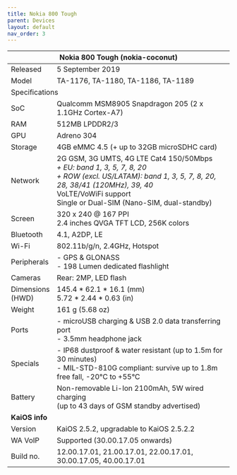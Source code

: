 ```yaml
---
title: Nokia 800 Tough
parent: Devices
layout: default
nav_order: 3
---
```


<table><thead><tr><th colspan="2">Nokia 800 Tough (nokia-coconut)</th></tr></thead><tbody><tr><td>Released</td><td>5 September 2019</td></tr><tr><td>Model</td><td>TA-1176, TA-1180, TA-1186, TA-1189</td></tr><tr><td colspan="2">Specifications</td></tr><tr><td>SoC</td><td>Qualcomm MSM8905 Snapdragon 205 (2 x 1.1GHz Cortex-A7)</td></tr><tr><td>RAM</td><td>512MB LPDDR2/3</td></tr><tr><td>GPU</td><td>Adreno 304</td></tr><tr><td>Storage</td><td>4GB eMMC 4.5 (+ up to 32GB microSDHC card)</td></tr><tr><td>Network</td><td>2G GSM, 3G UMTS, 4G LTE Cat4 150/50Mbps<br><em>+ EU: band 1, 3, 5, 7, 8, 20<br>+ ROW (excl. US/LATAM): band 1, 3, 5, 7, 8, 20, 28, 38/41 (120MHz), 39, 40</em><br>VoLTE/VoWiFi support<br>Single or Dual-SIM (Nano-SIM, dual-standby)</td></tr><tr><td>Screen</td><td>320 x 240 @ 167 PPI<br>2.4 inches QVGA TFT LCD, 256K colors</td></tr><tr><td>Bluetooth</td><td>4.1, A2DP, LE</td></tr><tr><td>Wi-Fi</td><td>802.11b/g/n, 2.4GHz, Hotspot</td></tr><tr><td>Peripherals</td><td>- GPS &amp; GLONASS<br>- 198 Lumen dedicated flashlight</td></tr><tr><td>Cameras</td><td>Rear: 2MP, LED flash</td></tr><tr><td>Dimensions<br>(HWD)</td><td>145.4 * 62.1 * 16.1 (mm)<br>5.72 * 2.44 * 0.63 (in)</td></tr><tr><td>Weight</td><td>161 g (5.68 oz)</td></tr><tr><td>Ports</td><td>- microUSB charging &amp; USB 2.0 data transferring port<br>- 3.5mm headphone jack</td></tr><tr><td>Specials</td><td>- IP68 dustproof &amp; water resistant (up to 1.5m for 30 minutes)<br>- MIL-STD-810G compliant: survive up to 1.8m free fall, -20°C to +55°C</td></tr><tr><td>Battery</td><td>Non-removable Li-Ion 2100mAh, 5W wired charging<br>(up to 43 days of GSM standby advertised)</td></tr><tr><td colspan="2"><strong>KaiOS info</strong></td></tr><tr><td>Version</td><td>KaiOS 2.5.2, upgradable to KaiOS 2.5.2.2</td></tr><tr><td>WA VoIP</td><td>Supported (30.00.17.05 onwards)</td></tr><tr><td>Build no.</td><td>12.00.17.01, 21.00.17.01, 22.00.17.01, 30.00.17.05, 40.00.17.01</td></tr></tbody></table>